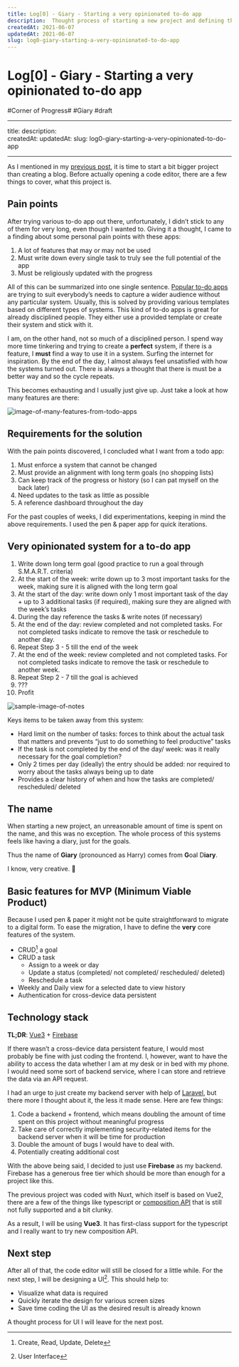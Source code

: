```yaml
---
title: Log[0] - Giary - Starting a very opinionated to-do app
description:  Thought process of starting a new project and defining the requirement for the a very opinionate to-ddo app.
createdAt: 2021-06-07
updatedAt: 2021-06-07
slug: log0-giary-starting-a-very-opinionated-to-do-app
---
```


# Log[0] - Giary - Starting a very opinionated to-do app
#Corner of Progress# #Giary #draft

- - - -
title: 
description:  
createdAt: 
updatedAt: 
slug: log0-giary-starting-a-very-opinionated-to-do-app
- - - -

As I mentioned in my [previous post](https://cornerofprogress.com/opening-code-editor-once-again), it is time to start a bit bigger project than creating a blog.  Before actually opening a code editor, there are a few things to cover, what this project is.

## Pain points
After trying various to-do app out there, unfortunately, I didn’t stick to any of  them for very long, even though I wanted to. Giving it a thought, I came to a finding about some personal pain points with these apps:

1. A lot of features that may or may not be used
2. Must write down every single task to truly see the full potential of the app
3. Must be religiously updated with the progress

All of this can be summarized into one single sentence. [Popular to-do apps](https://zapier.com/blog/best-todo-list-apps/) are trying to suit everybody’s needs to capture a wider audience without any particular system. Usually, this is solved by providing various templates based on different types of systems. This kind of to-do apps is great for already disciplined people. They either use a provided template or create their system and stick with it.  

I am, on the other hand, not so much of a disciplined person. I spend way more time tinkering and trying to create a **perfect** system, if there is a feature, I **must** find a way to use it in a system. Surfing the internet for inspiration. By the end of the day, I almost always feel unsatisfied with how the systems turned out. There is always a thought that there is must be a better way and so the cycle repeats.
 
This becomes exhausting and I usually just give up. Just take a look at how many features are there:

![image-of-many-features-from-todo-apps](https://cornerofprogress.com/img/posts/log0/todo-apps-features.png)

## Requirements for the solution
With the pain points discovered, I concluded what I want from a todo app:

1. Must enforce a system that cannot be changed
2. Must provide an alignment with long term goals  (no shopping lists)
3. Can keep track of the progress or history (so I can pat myself on the back later)
4. Need updates to the task as little as possible
5. A reference dashboard throughout the day

For the past couples of weeks, I did experimentations, keeping in mind the above requirements. I used the pen & paper app for quick iterations.

## Very opinionated system for a to-do app
1. Write down long term goal (good practice to run a goal through S.M.A.R.T. criteria)
2. At the start of the week: write down up to 3 most important tasks for the week, making sure it is aligned with the long term goal
3. At the start of the day: write down only 1 most important task of the day + up to 3 additional tasks (if required), making sure they are aligned with the week’s tasks
4. During the day reference the tasks & write notes (if necessary)
5. At the end of the day: review completed and not completed tasks. For not completed tasks indicate to remove the task or reschedule to another day.
6. Repeat Step 3 - 5 till the end of the week 
7. At the end of the week: review completed and not completed tasks. For not completed tasks indicate to remove the task or reschedule to another week.
8. Repeat Step 2 - 7 till the goal is achieved
9. ???
10. Profit

![sample-image-of-notes](https://cornerofprogress.com/img/posts/log0/notes.jpg)

Keys items to be taken away from this system:

* Hard limit on the number of tasks: forces to think about the actual task that matters and prevents “just to do something to feel productive” tasks
* If the task is not completed by the end of the day/ week: was it really necessary for the goal completion?
* Only 2 times per day (ideally) the entry should be added: nor required to worry about the tasks always being up to date
* Provides a clear history of when and how the tasks are completed/ rescheduled/ deleted

## The name
When starting a new project, an unreasonable amount of time is spent on the name, and this was no exception. The whole process of this systems feels like having a diary, just for the goals. 

Thus the name of **Giary** (pronounced as Harry) comes from **G**oal D**iary**.

I know, very creative. 🧐

## Basic features for MVP (Minimum Viable Product)
Because I used pen & paper it might not be quite straightforward to migrate to a digital form. To ease the migration, I have to define the **very** core features of the system.

* CRUD[^1] a goal
* CRUD a task 
	* Assign to a week or day
	* Update a status (completed/ not completed/ rescheduled/ deleted)
	* Reschedule a task
* Weekly and Daily view for a selected date to view history
* Authentication for cross-device data persistent

[^1]: Create, Read, Update, Delete

## Technology stack
**TL;DR**: [Vue3](https://v3.vuejs.org/) + [Firebase](https://firebase.google.com/)

If there wasn’t a cross-device data persistent feature, I would most probably be fine with just coding the frontend. I, however, want to have the ability to access the data whether I am at my desk or in bed with my phone. I would need some sort of backend service, where I can store and retrieve the data via an API request.

I had an urge to just create my backend server with help of [Laravel](https://laravel.com/), but there more I thought about it, the less it made sense. Here are few things:

1. Code a backend + frontend, which means doubling the amount of time spent on this project without meaningful progress
2. Take care of correctly implementing security-related items for the backend server when it will be time for production
3. Double the amount of bugs I would have to deal with.
4. Potentially creating additional cost

With the above being said, I decided to just use **Firebase** as my backend. Firebase has a generous free tier which should be more than enough for a project like this.

The previous project was coded with Nuxt, which itself is based on Vue2, there are a few of the things like typescript  or [composition API](https://v3.vuejs.org/guide/composition-api-introduction.html) that is still not fully supported and a bit clunky.

As a result, I will be using **Vue3**. It has first-class support for the typescript and I really want to try new composition API.

## Next step
After all of that, the code editor will still be closed for a little while. For the next step, I will be designing a UI[^2]. This should help to:
* Visualize what data is required
* Quickly iterate the design for various screen sizes
* Save time coding the UI as the desired result is already known

A thought process for UI I will leave for the next post.

[^2]: User Interface